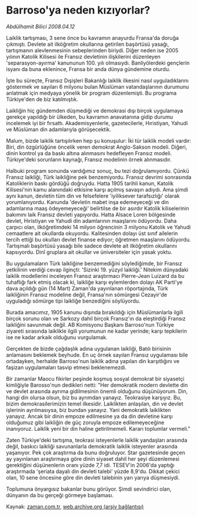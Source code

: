 # Barroso'ya neden kızıyorlar?

*Abdülhamit Bilici 2008.04.12*

<tr><td class="metin" colspan="2" style="padding-top: 20px; padding-left: 5px; padding-right: 10px;">Laiklik tartışması, 3 sene önce bu kavramın anayurdu Fransa'da doruğa çıkmıştı. Devlete ait ilköğretim okullarına getirilen başörtüsü yasağı, tartışmanın alevlenmesinin sebeplerinden biriydi. Diğer neden ise 2005 yılının Katolik Kilisesi ile Fransız devletinin ilişkilerini düzenleyen 'separasyon-ayırma' kanununun 100. yılı olmasıydı. Banliyölerdeki gençlerin isyanı da buna eklenince, Fransa bir anda dünya gündemine oturdu.</td></tr><tr><td class="metin" colspan="2" style="padding-top: 20px; padding-left: 5px; padding-right: 10px;"><p> İşte bu süreçte, Fransız Dışişleri Bakanlığı laiklik ilkesini nasıl uyguladıklarını göstermek ve sayıları 6 milyonu bulan Müslüman vatandaşlarının durumunu anlatmak için medyaya yönelik bir program düzenlemişti. Bu programa Türkiye'den de biz katılmıştık.
<p> Laikliğin hiç gündemden düşmediği ve demokrasi dışı birçok uygulamaya gerekçe yapıldığı bir ülkeden, bu kavramın anavatanına gidip durumu incelemek iyi bir fırsattı. Akademisyenlerle, gazetecilerle, Hıristiyan, Yahudi ve Müslüman din adamlarıyla görüşecektik. 
<p> Malum, bizde laiklik tartışılırken hep şu konuşulur: İki tür laiklik modeli vardır: Biri, din özgürlüğüne öncelik veren demokrat Anglo-Sakson modeli. Diğeri, dinin kontrol ya da baskı altına alınmasını hedefleyen Fransız modeli. Türkiye'deki sorunların kaynağı, Fransız modelinin örnek alınmasıdır. 
<p> Halbuki program sonunda vardığımız sonuç, bu tezi doğrulamıyordu. Çünkü Fransız laikliği, Türk laikliğine pek benzemiyordu. Fransız devrimi sonrasında Katoliklerin baskı gördüğü doğruydu. Hatta 1905 tarihli kanun, Katolik Kilisesi'nin kamu alanındaki etkisine karşı açılmış savaşın adıydı. Ama şimdi aynı kanun, devletin tüm din ve felsefelere 'iyiliksever tarafsızlığı' olarak yorumlanıyordu. Kanunda 'devletin mabet inşa edemeyeceği ve din adamlarına maaş ödeyemeyeceği' belirtilse de bir asırdır Katolik kiliselerinin bakımını laik Fransız devleti yapıyordu. Hatta Alsace Loren bölgesinde devlet, Hıristiyan ve Yahudi din adamlarının maaşlarını ödüyordu. Daha çarpıcı olan, ilköğretimdeki 14 milyon öğrencinin 3 milyonu Katolik ve Yahudi cemaatlere ait okullarda okuyordu. Kalitesinden dolayı üst sınıf ailelerin tercih ettiği bu okulları devlet finanse ediyor; öğretmen maaşlarını ödüyordu. Tartışmalı başörtüsü yasağı bile sadece devlete ait ilköğretim okullarını kapsıyordu. Dinî gruplara ait okullar ve üniversiteler için yasak yoktu. 
<p> Bu uygulamaların Türk laikliğine benzemediğini söylediğimde, bir Fransız yetkilinin verdiği cevap ilginçti: 'Sizinki 19. yüzyıl laikliği.' Nitekim dünyadaki laiklik modellerini inceleyen Fransız araştırmacı Pierre-Jean Luizard da bu tuhaflığı fark etmiş olacak ki, laikliğe karşı eylemlerden dolayı AK Parti'ye dava açıldığı gün (14 Mart) Zaman'da yayınlanan röportajında, Türk laikliğinin Fransız modeline değil, Fransa'nın sömürgesi Cezayir'de uyguladığı sömürge tipi laikliğe benzediğini söylüyordu.
<p> Burada amacımız, 1905 kanunu dışında bırakıldığı için Müslümanlarla ilgili birçok sorunu olan ve Sarkozy dahil birçok Fransız'ın da eleştirdiği Fransız laikliğini savunmak değil. AB Komisyonu Başkanı Barroso'nun Türkiye ziyareti sırasında laiklikle ilgili yorumunun ne kadar yerinde; karşı tepkilerin ise ne kadar arkaik olduğunu vurgulamak.
<p> Gerçekten de bizde çağdaşlık adına uygulanan laikliği, Batılı birisinin anlamasını beklemek beyhude. En uç örnek sayılan Fransız uygulaması bile ortadayken, herhalde Barroso'nun laiklik adına yapılan din karşıtlığını ve faşizan uygulamaları tasvip etmesi beklenemezdi. 
<p> Bir zamanlar Maocu fikirler peşinde koşmuş sosyal demokrat bir siyasetçi kimliğiyle Barosso'nun dedikleri netti: "Her demokratik modern devlette din ve devlet arasında ayrıma gidilmesinin önemli olduğunu düşünüyorum. Din, hangi din olursa olsun, biz bu ayrımdan yanayız. Teokrasiye karşıyız. Bu, bizim demokrasilerimizin temel ilkesidir. Laiklikten anlaşılan, din ve devlet işlerinin ayrılmasıysa, biz bundan yanayız. Yani demokratik laiklikten yanayız. Ancak bir dinin empoze edilmesine ya da din devletine karşı olduğumuz gibi laikliğin de güç zoruyla empoze edilemeyeceğine inanıyoruz. Laiklik yeni bir din haline getirilmemeli. Kararı toplumlar vermeli." 
<p> Zaten Türkiye'deki tartışma, teokrasi isteyenlerle laiklik yandaşları arasında değil, baskıcı laikliği savunanlarla demokratik laiklik isteyenler arasında yaşanıyor. Pek çok araştırma da bunu doğruluyor. Star gazetesinde geçen ay yayınlanan araştırmaya göre dinin siyaset dahil her şeyi düzenlemesi gerektiğini düşünenlerin oranı yüzde 7,7 idi. TESEV'in 2006'da yaptığı araştırmada 'şeriata dayalı din devleti talebi' yüzde 8,9'du. Dikkat çekici olan, 10 sene öncesine göre din devleti talebinin yarı yarıya düşmesiydi. 
<p> Toplumuna önyargısız bakanlar bunu görüyor. Şimdi sevindirici olan, dünyanın da bu gerçeği görmeye başlaması. <br/></p></p></p></p></p></p></p></p></p></p></td></tr>

Kaynak: [zaman.com.tr](http://zaman.com.tr/yazar.do?yazino=676122), [web.archive.org (arşiv bağlantısı)](http://web.archive.org/web/20080621225111/http://www.zaman.com.tr:80/yazar.do?yazino=676122)
